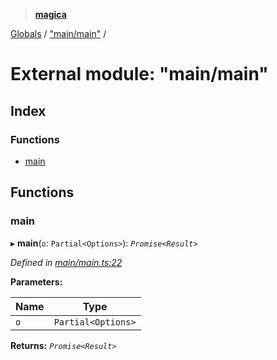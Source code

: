 > **[magica](../README.md)**

[Globals](../README.md) / ["main/main"](_main_main_.md) /

# External module: "main/main"

## Index

### Functions

* [main](_main_main_.md#main)

## Functions

###  main

▸ **main**(`o`: `Partial<Options>`): *`Promise<Result>`*

*Defined in [main/main.ts:22](https://github.com/cancerberoSgx/magica/blob/0188ba1/src/main/main.ts#L22)*

**Parameters:**

Name | Type |
------ | ------ |
`o` | `Partial<Options>` |

**Returns:** *`Promise<Result>`*